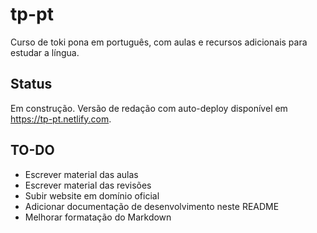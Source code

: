 # tp-pt

Curso de toki pona em português, com aulas e recursos adicionais para estudar a língua.

## Status

Em construção. Versão de redação com auto-deploy disponível em https://tp-pt.netlify.com.

## TO-DO

- Escrever material das aulas
- Escrever material das revisões
- Subir website em domínio oficial
- Adicionar documentação de desenvolvimento neste README
- Melhorar formatação do Markdown
